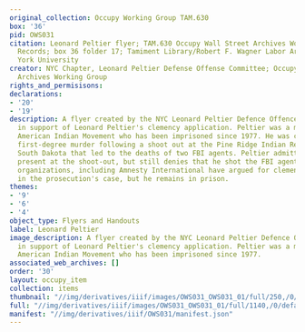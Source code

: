 ```yaml
---
original_collection: Occupy Working Group TAM.630
box: '36'
pid: OWS031
citation: Leonard Peltier flyer; TAM.630 Occupy Wall Street Archives Working Group
  Records; box 36 folder 17; Tamiment Library/Robert F. Wagner Labor Archives, New
  York University
creator: NYC Chapter, Leonard Peltier Defense Offense Committee; Occupy Wall Street
  Archives Working Group
rights_and_permisisons:
declarations:
- '20'
- '19'
description: A flyer created by the NYC Leonard Peltier Defence Offence Committee
  in support of Leonard Peltier's clemency application. Peltier was a member of the
  American Indian Movement who has been imprisoned since 1977. He was convicted of
  first-degree murder following a shoot out at the Pine Ridge Indian Reservation in
  South Dakota that led to the deaths of two FBI agents. Peltier admitted to being
  present at the shoot-out, but still denies that he shot the FBI agents. Human rights
  organizations, including Amnesty International have argued for clemency due to inconsistencies
  in the prosecution's case, but he remains in prison.
themes:
- '9'
- '6'
- '4'
object_type: Flyers and Handouts
label: Leonard Peltier
image_description: A flyer created by the NYC Leonard Peltier Defence Offence Committee
  in support of Leonard Peltier's clemency application. Peltier was a member of the
  American Indian Movement who has been imprisoned since 1977.
associated_web_archives: []
order: '30'
layout: occupy_item
collection: items
thumbnail: "//img/derivatives/iiif/images/OWS031_OWS031_01/full/250,/0/default.jpg"
full: "//img/derivatives/iiif/images/OWS031_OWS031_01/full/1140,/0/default.jpg"
manifest: "//img/derivatives/iiif/OWS031/manifest.json"
---
```

